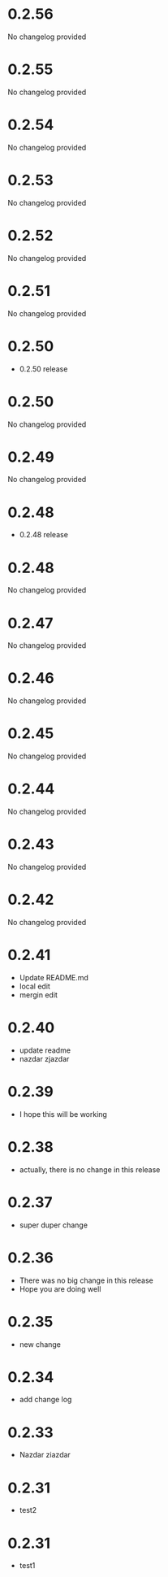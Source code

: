 # 0.2.56

No changelog provided
# 0.2.55

No changelog provided
# 0.2.54

No changelog provided
# 0.2.53

No changelog provided
# 0.2.52

No changelog provided
# 0.2.51

No changelog provided
# 0.2.50

* 0.2.50 release

# 0.2.50

No changelog provided
# 0.2.49

No changelog provided
# 0.2.48

* 0.2.48 release

# 0.2.48

No changelog provided
# 0.2.47

No changelog provided
# 0.2.46

No changelog provided
# 0.2.45

No changelog provided
# 0.2.44

No changelog provided
# 0.2.43

No changelog provided
# 0.2.42

No changelog provided
# 0.2.41

* Update README.md
* local edit
* mergin edit

# 0.2.40

* update readme
* nazdar zjazdar

# 0.2.39

* I hope this will be working

# 0.2.38

* actually, there is no change in this release

# 0.2.37

* super duper change

# 0.2.36

* There was no big change in this release
* Hope you are doing well

# 0.2.35

* new change

# 0.2.34

* add change log

# 0.2.33
* Nazdar ziazdar

# 0.2.31
* test2

# 0.2.31
* test1
